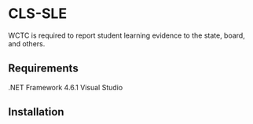 # CLS-SLE
WCTC is required to report student learning evidence to the state, board, and others.

## Requirements

.NET Framework 4.6.1
Visual Studio

## Installation

